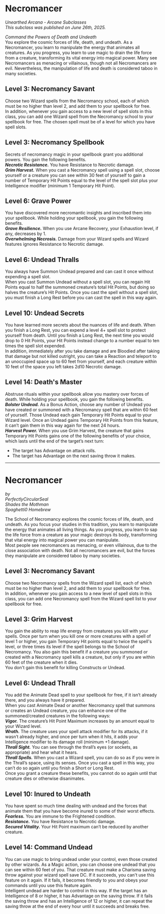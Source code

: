 # Necromancer
*Unearthed Arcana - Arcane Subclasses*  
*This subclass was published on June 26th, 2025.*  

*Command the Powers of Death and Undeath*  
You explore the cosmic forces of life, death, and undeath. As a Necromancer, you learn to manipulate the energy that animates all creatures. As you progress, you learn to use magic to drain the life force from a creature, transforming its vital energy into magical power. Many see Necromancers as menacing or villainous, though not all Necromancers are evil. Nevertheless, the manipulation of life and death is considered taboo in many societies.

## Level 3: Necromancy Savant
Choose two Wizard spells from the Necromancy school, each of which must be no higher than level 2, and add them to your spellbook for free.  
In addition, whenever you gain access to a new level of spell slots in this class, you can add one Wizard spell from the Necromancy school to your spellbook for free. The chosen spell must be of a level for which you have spell slots.

## Level 3: Necromancy Spellbook
Secrets of necromancy magic in your spellbook grant you additional powers. You gain the following benefits.  
***Necrotic Resistance.*** You have Resistance to Necrotic damage.  
***Grim Harvest.*** When you cast a Necromancy spell using a spell slot, choose yourself or a creature you can see within 30 feet of yourself to gain a number of Temporary Hit Points equal to the level of the spell slot plus your Intelligence modifier (minimum 1 Temporary Hit Point).

## Level 6: Grave Power
You have discovered more necromantic insights and inscribed them into your spellbook. While holding your spellbook, you gain the following benefits.  
***Grave Resilience.*** When you use Arcane Recovery, your Exhaustion level, if any, decreases by 1.  
***Overwhelming Necrosis.*** Damage from your Wizard spells and Wizard features ignores Resistance to Necrotic damage.

## Level 6: Undead Thralls
You always have Summon Undead prepared and can cast it once without expending a spell slot.  
When you cast Summon Undead without a spell slot, you can regain Hit Points equal to half the summoned creature’s total Hit Points, but doing so halves the creature’s Hit Points. Once you cast the spell without a spell slot, you must finish a Long Rest before you can cast the spell in this way again.

## Level 10: Undead Secrets
You have learned more secrets about the nuances of life and death. When you finish a Long Rest, you can expend a level 4+ spell slot to protect yourself from death. Until you finish a Long Rest, the next time you would drop to 0 Hit Points, your Hit Points instead change to a number equal to ten times the spell slot expended.  
In addition, immediately after you take damage and are Bloodied after taking that damage but not killed outright, you can take a Reaction and teleport to an unoccupied space up to 60 feet from yourself, and each creature within 10 feet of the space you left takes 2d10 Necrotic damage.

## Level 14: Death's Master
Abstruse rituals within your spellbook allow you mastery over forces of death. While holding your spellbook, you gain the following benefits.  
***Bolster Undead.*** As a Bonus Action, choose any number of Undead you have created or summoned with a Necromancy spell that are within 60 feet of yourself. Those Undead each gain Temporary Hit Points equal to your Wizard level. Once an Undead gains Temporary Hit Points from this feature, it can’t gain them in this way again for the next 24 hours.  
***Harvest Power.*** When you use Grim Harvest, the creature that gains Temporary Hit Points gains one of the following benefits of your choice, which lasts until the end of the target’s next turn:
- The target has Advantage on attack rolls.
- The target has Advantage on the next saving throw it makes.

---

# Necromancer
*by*  
*PerfectlyCircularSeal*  
*Shades the Mothman*  
*Spaghetti0 Homebrew*  

The School of Necromancy explores the cosmic forces of life, death, and undeath. As you focus your studies in this tradition, you learn to manipulate the energy that animates all living things. As you progress, you learn to sap the life force from a creature as your magic destroys its body, transforming that vital energy into magical power you can manipulate.  
Most people see necromancers as menacing, or even villainous, due to the close association with death. Not all necromancers are evil, but the forces they manipulate are considered taboo by many societies.

## Level 3: Necromancy Savant
Choose two Necromancy spells from the Wizard spell list, each of which must be no higher than level 2, and add them to your spellbook for free.  
In addition, whenever you gain access to a new level of spell slots in this class, you can add one Necromancy spell from the Wizard spell list to your spellbook for free.

## Level 3: Grim Harvest
You gain the ability to reap life energy from creatures you kill with your spells. Once per turn when you kill one or more creatures with a spell of level 1 or higher, you gain Temporary Hit points equal to twice the spell's level, or three times its level if the spell belongs to the School of Necromancy. You also gain this benefit if a creature you summoned or created with a Necromancy spell kills a creature, but only if you are within 60 feet of the creature when it dies.  
You don't gain this benefit for killing Constructs or Undead.

## Level 6: Undead Thrall
You add the Animate Dead spell to your spellbook for free, if it isn’t already there, and you always have it prepared.  
When you cast Animate Dead or another Necromancy spell that summons or creates an Undead creature, you can enhance one of the summoned/created creatures in the following ways:  
***Vigor.*** The creature’s Hit Point Maximum increases by an amount equal to your Wizard level.  
***Wrath.*** The creature uses your spell attack modifier for its attacks, if it wasn’t already higher, and once per turn when it hits, it adds your Intelligence modifier to its damage roll (minimum +1 damage).  
***Thrall Sight.*** You can see through the thrall’s eyes (or sockets, as appropriate) and hear what it hears.  
***Thrall Spells.*** When you cast a Wizard spell, you can do so as if you were in the Thrall’s space, using its senses. Once you cast a spell in this way, you can’t do so again until you finish a Short or Long Rest.  
Once you grant a creature these benefits, you cannot do so again until that creature dies or otherwise disanimates.

## Level 10: Inured to Undeath
You have spent so much time dealing with undead and the forces that animate them that you have become inured to some of their worst effects.  
***Fearless.*** You are immune to the Frightened condition.  
***Resistance.*** You have Resistance to Necrotic damage.  
***Secured Vitality.*** Your Hit Point maximum can’t be reduced by another creature.

## Level 14: Command Undead
You can use magic to bring undead under your control, even those created by other wizards. As a Magic action, you can choose one undead that you can see within 60 feet of you. That creature must make a Charisma saving throw against your wizard spell save DC. If it succeeds, you can't use this feature on it again. If it fails, it becomes friendly to you and obeys your commands until you use this feature again.  
Intelligent undead are harder to control in this way. If the target has an Intelligence of 8 or higher, it has Advantage on the saving throw. If it fails the saving throw and has an Intelligence of 12 or higher, it can repeat the saving throw at the end of every hour until it succeeds and breaks free.
